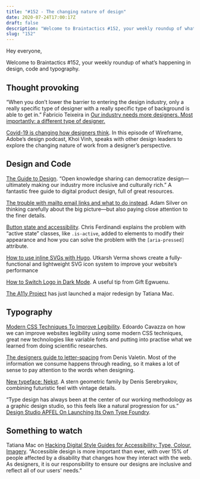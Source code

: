 ```yaml
---
title: "#152 - The changing nature of design"
date: 2020-07-24T17:00:17Z
draft: false
description: "Welcome to Braintactics #152, your weekly roundup of what’s happening in design, code and typography."
slug: "152"
---
```


Hey everyone,

Welcome to Braintactics #152, your weekly roundup of what’s happening in design, code and typography.

## Thought provoking

“When you don’t lower the barrier to entering the design industry, only a really specific type of designer with a really specific type of background is able to get in.” Fabricio Teixeira in [Our industry needs more designers. Most importantly: a different type of designer.](https://uxdesign.cc/our-industry-needs-more-designers-most-importantly-a-different-type-of-designer-dc98cfae4411)

[Covid-19 is changing how designers think](https://xd.adobe.com/ideas/perspectives/wireframe-podcast/covid19-changing-how-designers-think-episode-14/). In this episode of Wireframe, Adobe’s design podcast, Khoi Vinh, speaks with other design leaders to explore the changing nature of work from a designer’s perspective.

## Design and Code

[The Guide to Design](https://start.uxdesign.cc/). “Open knowledge sharing can democratize design—ultimately making our industry more inclusive and culturally rich.” A fantastic free guide to digital product design, full of great resources.

[The trouble with mailto email links and what to do instead](https://adamsilver.io/articles/the-trouble-with-mailto-email-links-and-what-to-do-instead/). Adam Silver on thinking carefully about the big picture—but also paying close attention to the finer details.

[Button state and accessibility](https://gomakethings.com/button-state-and-accessibility/). Chris Ferdinandi explains the problem with “active state” classes, like `.is-active`, added to elements to modify their appearance and how you can solve the problem with the `[aria-pressed]` attribute.

[How to use inline SVGs with Hugo](https://bitbanged.com/posts/how-to-use-inline-svgs-with-hugo/). Utkarsh Verma shows create a fully-functional and lightweight SVG icon system to improve your website’s performance

[How to Switch Logo in Dark Mode](https://www.giftegwuenu.com/how-to-switch-logo-in-dark-mode/). A useful tip from Gift Egwuenu.

[The A11y Project](https://www.a11yproject.com/) has just launched a major redesign by Tatiana Mac.

## Typography

[Modern CSS Techniques To Improve Legibility](https://www.smashingmagazine.com/2020/07/css-techniques-legibility/). Edoardo Cavazza on how we can improve websites legibility using some modern CSS techniques, great new technologies like variable fonts and putting into practise what we learned from doing scientific researches.

[The designers guide to letter-spacing](https://www.webdesignerdepot.com/2020/07/the-designers-guide-to-letter-spacing/) from Denis Valetin. Most of the information we consume happens through reading, so it makes a lot of sense to pay attention to the words when designing.

[New typeface: Nekst](https://type.today/en/journal/nekst). A stern geometric family by Denis Serebryakov, combining futuristic feel with vintage details.

“Type design has always been at the center of our working methodology as a graphic design studio, so this feels like a natural progression for us.” [Design Studio APFEL On Launching Its Own Type Foundry](https://eyeondesign.aiga.org/design-studio-apfel-on-opening-its-own-type-foundry/).

## Something to watch

Tatiana Mac on [Hacking Digital Style Guides for Accessibility: Type, Colour, Imagery](https://youtu.be/tvpstrkDgeM). “Accessible design is more important than ever, with over 15% of people affected by a disability that changes how they interact with the web. As designers, it is our responsibility to ensure our designs are inclusive and reflect all of our users' needs.”
